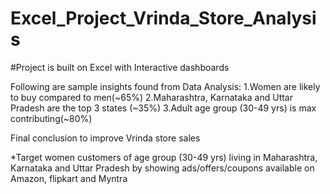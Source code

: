# Excel_Project_Vrinda_Store_Analysis

#Project is built on Excel with Interactive dashboards

Following are sample insights found from Data Analysis:
1.Women are likely to buy compared to men(~65%)
2.Maharashtra, Karnataka and Uttar Pradesh are the top 3 states (~35%)
3.Adult age group (30-49 yrs) is max contributing(~80%)

Final conclusion to improve Vrinda store sales

*Target women customers of age group (30-49 yrs) living in Maharashtra, Karnataka and Uttar Pradesh by showing ads/offers/coupons available on Amazon, flipkart and Myntra
